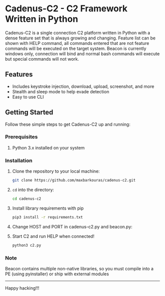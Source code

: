 # Cadenus-C2 - C2 Framework Written in Python

Cadenus-C2 is a single connection C2 platform written in Python with a dense feature set that is always growing and changing. Feature list can be shown with HELP command, all commands entered that are not feature commands will be executed on the target system. Beacon is currently windows only, connection will bind and normal bash commands will execute but special commands will not work.

## Features

- Includes keystroke injection, download, upload, screenshot, and more
- Stealth and sleep mode to help evade detection
- Easy to use CLI

## Getting Started

Follow these simple steps to get Cadenus-C2 up and running:

### Prerequisites

1. Python 3.x installed on your system

### Installation

1. Clone the repository to your local machine:

   ```bash
   git clone https://github.com/maxbarkouras/cadenus-c2.git
   ```

2. `cd` into the directory:

   ```bash
   cd cadenus-c2
   ```

3. Install library requirements with pip

   ```bash
   pip3 install -r requirements.txt
   ```

4. Change HOST and PORT in cadenus-c2.py and beacon.py:

5. Start C2 and run HELP when connected!

   ```bash
   python3 c2.py
   ```

### Note

Beacon contains multiple non-native libraries, so you must compile into a PE (using pyinstaller) or ship with external modules

---

Happy hacking!!!
